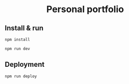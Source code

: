 
<h1 align="center">Personal portfolio</h1>

## Install & run

```bash
npm install
```

```bash
npm run dev
```

## Deployment



```bash
npm run deploy
```
